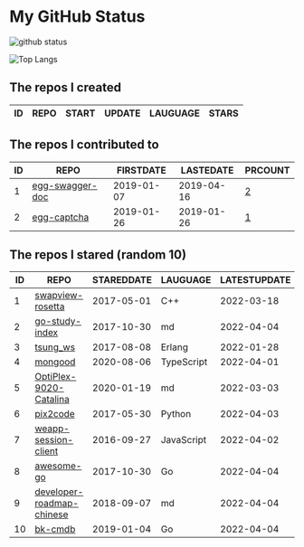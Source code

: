 # My GitHub Status

<img src="https://github-readme-stats-1.yihong0618.vercel.app/api?username=jc-lathander&show_icons=true&&&hide_title=true&count_private=true" alt="github status" />

![Top Langs](https://github-readme-stats-1.yihong0618.vercel.app/api/top-langs/?username=jc-lathander&layout=compact)

<!--START_SECTION:my_github-->
## The repos I created
| ID | REPO | START | UPDATE | LAUGUAGE | STARS |
|----|------|-------|--------|----------|-------|

## The repos I contributed to
| ID |                                REPO                                | FIRSTDATE  | LASTEDATE  |                                          PRCOUNT                                           |
|----|--------------------------------------------------------------------|------------|------------|--------------------------------------------------------------------------------------------|
|  1 | [egg-swagger-doc](https://github.com/Yanshijie-EL/egg-swagger-doc) | 2019-01-07 | 2019-04-16 | [2](https://github.com/Yanshijie-EL/egg-swagger-doc/pulls?q=is%3Apr+author%3Ajc-lathander) |
|  2 | [egg-captcha](https://github.com/Raoul1996/egg-captcha)            | 2019-01-26 | 2019-01-26 | [1](https://github.com/Raoul1996/egg-captcha/pulls?q=is%3Apr+author%3Ajc-lathander)        |

## The repos I stared (random 10)
| ID |                                        REPO                                        | STAREDDATE |  LAUGUAGE  | LATESTUPDATE |
|----|------------------------------------------------------------------------------------|------------|------------|--------------|
|  1 | [swapview-rosetta](https://github.com/lilydjwg/swapview-rosetta)                   | 2017-05-01 | C++        | 2022-03-18   |
|  2 | [go-study-index](https://github.com/unknwon/go-study-index)                        | 2017-10-30 | md         | 2022-04-04   |
|  3 | [tsung_ws](https://github.com/wulczer/tsung_ws)                                    | 2017-08-08 | Erlang     | 2022-01-28   |
|  4 | [mongood](https://github.com/renzholy/mongood)                                     | 2020-08-06 | TypeScript | 2022-04-01   |
|  5 | [OptiPlex-9020-Catalina](https://github.com/W-MS/OptiPlex-9020-Catalina)           | 2020-01-19 | md         | 2022-03-03   |
|  6 | [pix2code](https://github.com/tonybeltramelli/pix2code)                            | 2017-05-30 | Python     | 2022-04-03   |
|  7 | [weapp-session-client](https://github.com/CFETeam/weapp-session-client)            | 2016-09-27 | JavaScript | 2022-04-02   |
|  8 | [awesome-go](https://github.com/avelino/awesome-go)                                | 2017-10-30 | Go         | 2022-04-04   |
|  9 | [developer-roadmap-chinese](https://github.com/goodjack/developer-roadmap-chinese) | 2018-09-07 | md         | 2022-04-04   |
| 10 | [bk-cmdb](https://github.com/Tencent/bk-cmdb)                                      | 2019-01-04 | Go         | 2022-04-04   |

<!--END_SECTION:my_github-->
